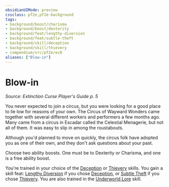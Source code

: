```yaml
---
obsidianUIMode: preview
cssclass: pf2e,pf2e-background
tags:
- background/boost/charisma
- background/boost/dexterity
- background/feat/lengthy-diversion
- background/feat/subtle-theft
- background/skill/deception
- background/skill/thievery
- compendium/src/pf2e/ec0
aliases: ["Blow-in"]
---
```

# Blow-in
*Source: Extinction Curse Player's Guide p. 5*  

You never expected to join a circus, but you were looking for a good place to lie low for reasons of your own. The Circus of Wayward Wonders came together with several different workers and performers a few months ago. Many came from a circus in Escadar called the Celestial Menagerie, but not all of them. It was easy to slip in among the roustabouts.

Although you'd planned to move on quickly, the circus folk have adopted you as one of their own, and they don't ask questions about your past.

Choose two ability boosts. One must be to Dexterity or Charisma, and one is a free ability boost.

You're trained in your choice of the [Deception](../../skills.md#Deception) or [Thievery](../../skills.md#Thievery) skills. You gain a skill feat: [Lengthy Diversion](../../feats/lengthy-diversion.md) if you chose [Deception](../../skills.md#Deception), or [Subtle Theft](../../feats/subtle-theft.md) if you chose [Thievery](../../skills.md#Thievery). You are also trained in the [Underworld Lore](../../skills.md#Lore) skill.